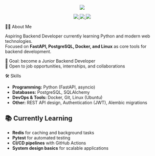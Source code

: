<p align="center">
  <img src="https://i.gifer.com/fyrV.gif">
</p>

<p align="center">
  <a href="https://t.me/@kansascityshuffleee">
    <img src="https://img.shields.io/badge/Telegram-2CA5E0?style=for-the-badge&logo=telegram&logoColor=white"/>
  </a>
  <a href="https://instagram.com/@kansascityshuffleeeee">
    <img src="https://img.shields.io/badge/Instagram-E4405F?style=for-the-badge&logo=instagram&logoColor=white"/>
  </a>
  <a href="https://vk.com/kansascityshuffleeeee">
    <img src="https://img.shields.io/badge/VK-0077FF?style=for-the-badge&logo=vk&logoColor=white"/>
  </a>
</p>


  👨‍💻 About Me  

Aspiring Backend Developer currently learning Python and modern web technologies.  
Focused on **FastAPI, PostgreSQL, Docker, and Linux** as core tools for backend development.  

🎯 Goal: become a Junior Backend Developer  
💼 Open to job opportunities, internships, and collaborations  


  🛠 Skills  

- **Programming:** Python (FastAPI, asyncio)  
- **Databases:** PostgreSQL, SQLAlchemy  
- **DevOps & Tools:** Docker, Git, Linux (Ubuntu)  
- **Other:** REST API design, Authentication (JWT), Alembic migrations  


## 📚 Currently Learning  

- **Redis** for caching and background tasks  
- **Pytest** for automated testing  
- **CI/CD pipelines** with GitHub Actions  
- **System design basics** for scalable applications  
